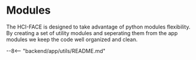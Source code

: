 # Modules

The HCI-FACE is designed to take advantage of python modules flexibility. By creating a set of utility modules and seperating them from the app modules we keep the code well organized and clean.

--8<-- "backend/app/utils/README.md"
